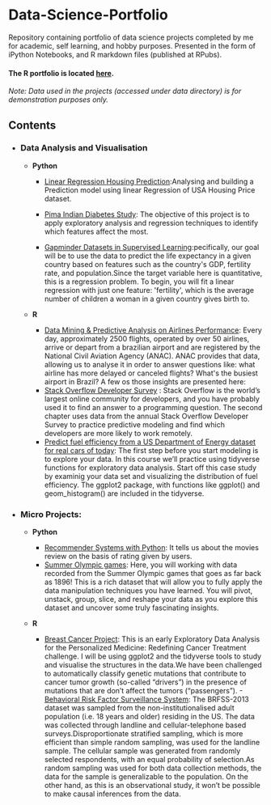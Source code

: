 # Data-Science-Portfolio
Repository containing portfolio of data science projects completed by me for academic, self learning, and hobby purposes. Presented in the form of iPython Notebooks, and R markdown files (published at RPubs).

#### The R portfolio is located [here](http://rpubs.com/uday04).

_Note: Data used in the projects (accessed under data directory) is for demonstration purposes only._

## Contents

  - ### Data Analysis and Visualisation

     - __Python__ 
        - [Linear Regression Housing Prediction](https://github.com/UdayShankar04/Data-Science-Portfolio/blob/master/HousePrediction.ipynb):Analysing and building a Prediction model using linear Regression of USA Housing Price dataset. 
        - [Pima Indian Diabetes Study](https://github.com/UdayShankar04/Data-Science-Portfolio/blob/master/DiabetesStudy.ipynb): The objective of this project is to apply exploratory analysis and regression techniques to identify which features affect  the most.
       
        - [Gapminder Datasets in Supervised Learning](https://github.com/UdayShankar04/Data-Science-Portfolio/blob/master/Gapminder%20ML.ipynb):pecifically, our goal will be to use the data to predict the life expectancy in a given country based on features such as the country's GDP, fertility rate, and population.Since the target variable here is quantitative, this is a regression problem. To begin, you will fit a linear regression with just one feature: 'fertility', which is the average number of children a woman in a given country gives birth to.
        
      - __R__
        - [Data Mining & Predictive Analysis on Airlines Performance](http://rpubs.com/uday04/383232): Every day, approximately 2500 flights, operated by over 50 airlines, arrive or depart from a brazilian airport and are registered by the National Civil Aviation Agency (ANAC). ANAC provides that data, allowing us to analyse it in order to answer questions like: what airline has more delayed or canceled flights? What's the busiest airport in Brazil? A few os those insights are presented here:
        - [Stack Overflow Developer Survey](http://rpubs.com/uday04/381766) : Stack Overflow is the world’s largest online community for developers, and you have probably used it to find an answer to a programming question. The second chapter uses data from the annual Stack Overflow Developer Survey to practice predictive modeling and find which developers are more likely to work remotely.
        - [Predict fuel efficiency from a US Department of Energy dataset for real cars of today](http://rpubs.com/uday04/381749): The first step before you start modeling is to explore your data. In this course we’ll practice using tidyverse functions for exploratory data analysis. Start off this case study by examinig your data set and visualizing the distribution of fuel efficiency. The ggplot2 package, with functions like ggplot() and geom_histogram() are included in the tidyverse.
        
- ### Micro Projects:
    
   - __Python__
        - [Recommender Systems with Python](https://github.com/UdayShankar04/Data-Science-Portfolio/blob/master/RecommenderSystems.ipynb): It tells us about the movies review on the basis of rating given by users.
        - [Summer Olympic games](https://github.com/UdayShankar04/Data-Science-Portfolio/blob/master/SummerOlympic.ipynb): Here, you will working with data recorded from the Summer Olympic games that goes as far back as 1896! This is a rich dataset that will allow you to fully apply the data manipulation techniques you have learned. You will pivot, unstack, group, slice, and reshape your data as you explore this dataset and uncover some truly fascinating insights.
     
    - __R__
 
       - [Breast Cancer Project](http://rpubs.com/uday04/383227):  This is an early Exploratory Data Analysis for the Personalized Medicine: Redefining Cancer Treatment challenge. I will be using ggplot2 and the tidyverse tools to study and visualise the structures in the data.We have been challenged to automatically classify genetic mutations that contribute to cancer tumor growth (so-called “drivers”) in the presence of mutations that are don’t affect the tumors (“passengers”).
          -[Behavioral Risk Factor Surveillance System](http://rpubs.com/uday04/389413): The BRFSS-2013 dataset was sampled from the non-institutionalised adult population (i.e. 18 years and older) residing in the US. The data was collected through landline and cellular-telephone based surveys.Disproportionate stratified sampling, which is more efficient than simple random sampling, was used for the landline sample. The cellular sample was generated from randomly selected respondents, with an equal probability of selection.As random sampling was used for both data collection methods, the data for the sample is generalizable to the population. On the other hand, as this is an observational study, it won’t be possible to make causal inferences from the data.
	    	
        
